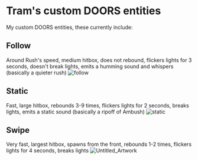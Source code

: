 # Tram's custom DOORS entities
My custom DOORS entities, these currently include:
## Follow
Around Rush's speed, medium hitbox, does not rebound, flickers lights for 3 seconds, doesn't break lights, emits a humming sound and whispers (basically a quieter rush)
![follow](https://user-images.githubusercontent.com/111815914/218574294-a772cf0a-84e8-4845-9ae0-cb14f73f0f64.png)
## Static
Fast, large hitbox, rebounds 3-9 times, flickers lights for 2 seconds, breaks lights, emits a static sound (basically a ripoff of Ambush)
![static](https://user-images.githubusercontent.com/111815914/218574373-f0ccd798-0a83-4087-9fa6-3c9f99dc7981.png)
## Swipe
Very fast, largest hitbox, spawns from the front, rebounds 1-2 times, flickers lights for 4 seconds, breaks lights
![Untitled_Artwork](https://user-images.githubusercontent.com/111815914/218574504-fffe7b68-0cdf-49ed-aea2-11c21df2a713.png)
